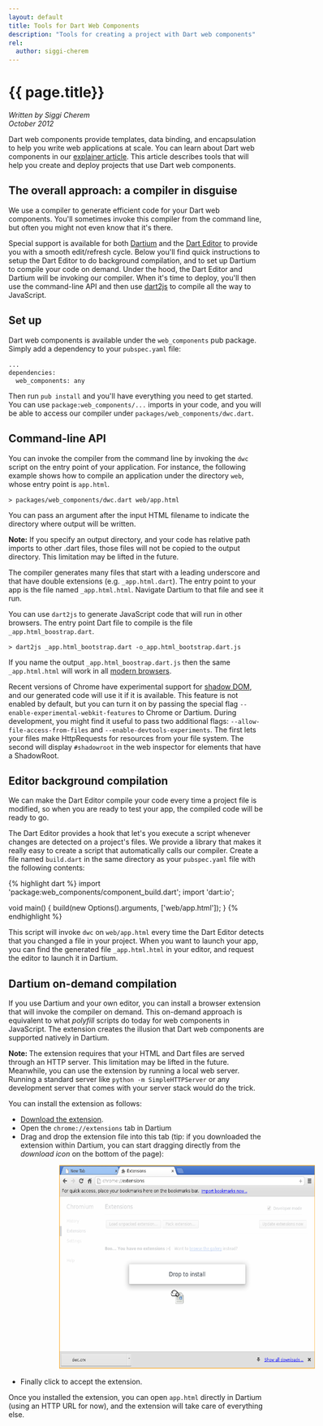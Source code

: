 ```yaml
---
layout: default
title: Tools for Dart Web Components
description: "Tools for creating a project with Dart web components"
rel:
  author: siggi-cherem
---
```

# {{ page.title}}
_Written by Siggi Cherem<br />
October 2012_


Dart web components provide templates, data binding, and encapsulation to help
you write web applications at scale. You can learn about Dart web components in
our [explainer article](index.html). This article describes tools that will
help you create and deploy projects that use Dart web
components.


## The overall approach: a compiler in disguise

We use a compiler to generate efficient code for your Dart web components.
You'll sometimes invoke this compiler from the command line, but often you might
not even know that it's there. 

Special support is available for both [Dartium][dartium] and the [Dart
Editor][editor] to provide you with a smooth edit/refresh cycle.  Below you'll
find quick instructions to setup the Dart Editor to do background compilation,
and to set up Dartium to compile your code on demand.  Under the hood, the Dart
Editor and Dartium will be invoking our compiler.  When it's time to deploy,
you'll then use the command-line API and then use [dart2js][] to compile all the way
to JavaScript.

## Set up

Dart web components is available under the `web_components` pub package. Simply
add a dependency to your `pubspec.yaml` file:

    ...
    dependencies:
      web_components: any

Then run `pub install` and you'll have everything you need to get started. You
can use `package:web_components/...` imports in your code, and you will be able
to access our compiler under `packages/web_components/dwc.dart`.

## Command-line API

You can invoke the compiler from the command line by invoking the `dwc` script
on the entry point of your application. For instance, the following example
shows how to compile an application under the directory `web`, whose entry point
is `app.html`.

    > packages/web_components/dwc.dart web/app.html

You can pass an argument after the input HTML filename to indicate the directory
where output will be written.

<aside><div class="alert alert-info">
<strong>Note:</strong> If you specify an output directory, and your code has
relative path imports to other .dart files, those files will not be copied to
the output directory. This limitation may be lifted in the future.
</div></aside>

The compiler generates many files that start with a leading underscore and
that have double extensions (e.g. `_app.html.dart`). The entry point to your app
is the file named  `_app.html.html`. Navigate Dartium to that file and see it
run.

You can use `dart2js` to generate JavaScript code that will run in other
browsers. The entry point Dart file to compile is the file
`_app.html_boostrap.dart`.

    > dart2js _app.html_bootstrap.dart -o_app.html_bootstrap.dart.js

If you name the output `_app.html_boostrap.dart.js` then the same
`_app.html.html` will work in all [modern browsers][mb].

Recent versions of Chrome have experimental support for [shadow DOM][sd], and
our generated code will use it if it is available. This feature is not enabled
by default, but you can turn it on by passing the special flag
`--enable-experimental-webkit-features` to Chrome or Dartium. During development,
you might find it useful to pass two
additional flags: `--allow-file-access-from-files` and
`--enable-devtools-experiments`. The first lets your files make HttpRequests for
resources from your file system.  The second will display `#shadowroot` in the
web inspector for elements that have a ShadowRoot.

## Editor background compilation

We can make the Dart Editor compile your code every time a project file
is modified, so when you are ready to test your app, the compiled code will be
ready to go.

The Dart Editor provides a hook that let's you execute a script whenever changes
are detected on a project's files. We provide a library that makes it really
easy to create a script that automatically calls our compiler. Create a file
named `build.dart` in the same directory as your `pubspec.yaml` file with the
following contents:

{% highlight dart %}
import 'package:web_components/component_build.dart';
import 'dart:io';

void main() {
  build(new Options().arguments, ['web/app.html']);
}
{% endhighlight %}

This script will invoke `dwc` on `web/app.html` every time the Dart
Editor detects that you changed a file in your project.  When you want to
launch your app, you can find the generated file `_app.html.html` in your
editor, and request the editor to launch it in Dartium.

## Dartium on-demand compilation

If you use Dartium and your own editor, you can
install a browser extension that will invoke the compiler on demand. This
on-demand approach is equivalent to what *polyfill* scripts do today for web
components in JavaScript.  The extension creates the illusion that Dart web
components are supported natively in Dartium. 

<aside><div class="alert alert-info">
<strong> Note: </strong>
The extension requires that your HTML and Dart files are served through an HTTP
server. This limitation may be lifted in the future. Meanwhile, you can use the
extension by running a local web server. Running a standard server like
<code>python -m SimpleHTTPServer</code> or any development server that comes
with your server stack would do the trick.
</div></aside>

You can install the extension as follows:

  * [Download the extension][extension].
  * Open the `chrome://extensions` tab in Dartium
  * Drag and drop the extension file into this tab (tip: if you downloaded the
    extension within Dartium, you can start dragging directly from the
    _download icon_ on the bottom of the page):

<img style="position:relative;left:100px" width="600" height="401"
     src="drag_and_drop.png">

  * Finally click to accept the extension.

Once you installed the extension, you can open `app.html` directly in Dartium
(using an HTTP URL for now), and the extension will take care of everything
else.



[dwc]: https://github.com/dart-lang/dart-web-components/
[extension]: http://dart-lang.github.com/dart-web-components/extension/dwc.crx
[dartium]: http://www.dartlang.org/dartium/
[editor]: http://www.dartlang.org/docs/editor/
[dart2js]: http://www.dartlang.org/docs/dart2js/
[mb]: http://www.dartlang.org/support/faq.html#what-browsers-supported
[sd]: http://dvcs.w3.org/hg/webcomponents/raw-file/tip/spec/shadow/index.html
